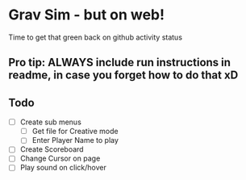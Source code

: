 # Grav Sim - but on web!
Time to get that green back on github activity status

Pro tip: ALWAYS include run instructions in readme, in case you forget how to do that xD
---

## Todo
- [ ] Create sub menus
    - [ ] Get file for Creative mode
    - [ ] Enter Player Name to play
- [ ] Create Scoreboard
- [ ] Change Cursor on page
- [ ] Play sound on click/hover